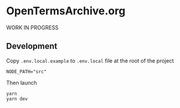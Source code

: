 # OpenTermsArchive.org

WORK IN PROGRESS

## Development

Copy `.env.local.example` to `.env.local` file at the root of the project

```
NODE_PATH="src"
```

Then launch

```
yarn
yarn dev
```
